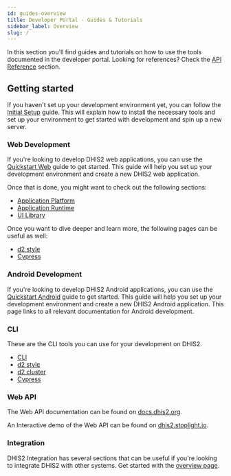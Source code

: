 ```yaml
---
id: guides-overview
title: Developer Portal - Guides & Tutorials
sidebar_label: Overview
slug: /
---
```


In this section you'll find guides and tutorials on how to use the tools documented in the developer portal. Looking for references? Check the [API Reference](/docs/references) section.

## Getting started

If you haven't set up your development environment yet, you can follow the [Initial Setup](/docs/quickstart) guide. This will explain how to install the necessary tools and set up your environment to get started with development and spin up a new server.

### Web Development

If you're looking to develop DHIS2 web applications, you can use the [Quickstart Web](/docs/quickstart/quickstart-web) guide to get started. This guide will help you set up your development environment and create a new DHIS2 web application.

Once that is done, you might want to check out the following sections: 

- [Application Platform](/docs/app-platform/getting-started)
- [Application Runtime](/docs/app-runtime/getting-started)
- [UI Library](/docs/ui/webcomponents)

Once you want to dive deeper and learn more, the following pages can be useful as well:

- [d2 style](/docs/cli/style/getting-started)
- [Cypress](/docs/cli/cypress/getting-started)

### Android Development

If you're looking to develop DHIS2 Android applications, you can use the [Quickstart Android](/docs/quickstart/quickstart-android) guide to get started. This guide will help you set up your development environment and create a new DHIS2 Android application. This page links to all relevant documentation for Android development.

### CLI

These are the CLI tools you can use for your development on DHIS2.

- [CLI](cli)
- [d2 style](cli/style/getting-started)
- [d2 cluster](cli/cluster)
- [Cypress](cli/cypress/getting-started)

### Web API

The Web API documentation can be found on [docs.dhis2.org](https://docs.dhis2.org/en/develop/using-the-api/dhis-core-version-241/introduction.html). 

An Interactive demo of the Web API can be found on [dhis2.stoplight.io](https://dhis2.stoplight.io/docs/dhis2/).

### Integration

DHIS2 Integration has several sections that can be useful if you're looking to integrate DHIS2 with other systems. Get started with the [overview page](/docs/integration/overview).
